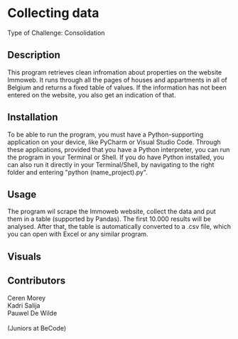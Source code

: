 # Collecting data
Type of Challenge: Consolidation

<h2>Description</h2>
This program retrieves clean infromation about properties on the website Immoweb. It runs through all 
the pages of houses and appartments in all of Belgium and returns a fixed table of values. If the 
information has not been entered on the website, you also get an indication of that.

<h2>Installation</h2>
To be able to run the program, you must have a Python-supporting application on your device, like
PyCharm or Visual Studio Code. Through these applications, provided that you have a Python interpreter, 
you can run the program in your Terminal or Shell. If you do have Python installed, you can also run it
directly in your Terminal/Shell, by navigating to the right folder and entering "python (name_project).py".

<h2>Usage</h2>
The program wil scrape the Immoweb website, collect the data and put them in a table (supported by 
Pandas). The first 10.000 results will be analysed. After that, the table is automatically converted 
to a .csv file, which you can open with Excel or any similar program.

<h2>Visuals</h2>


<h2>Contributors</h2>
Ceren Morey<br/>
Kadri Salija<br/>
Pauwel De Wilde<br/>
<br/>
(Juniors at BeCode)
